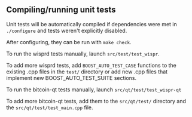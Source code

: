 Compiling/running unit tests
------------------------------------

Unit tests will be automatically compiled if dependencies were met in `./configure`
and tests weren't explicitly disabled.

After configuring, they can be run with `make check`.

To run the wisprd tests manually, launch `src/test/test_wispr`.

To add more wisprd tests, add `BOOST_AUTO_TEST_CASE` functions to the existing
.cpp files in the `test/` directory or add new .cpp files that
implement new BOOST_AUTO_TEST_SUITE sections.

To run the bitcoin-qt tests manually, launch `src/qt/test/test_wispr-qt`

To add more bitcoin-qt tests, add them to the `src/qt/test/` directory and
the `src/qt/test/test_main.cpp` file.

